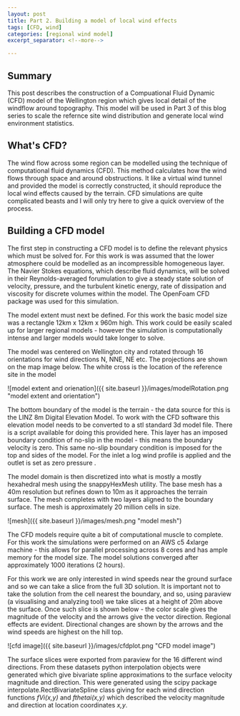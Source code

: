 ```yaml
---
layout: post
title: Part 2. Building a model of local wind effects
tags: [CFD, wind]
categories: [regional wind model]
excerpt_separator: <!--more-->

---
```


## Summary

This post describes the construction of a Compuational Fluid Dynamic (CFD) model of the Wellington region which gives local detail of the windflow around topography. This model will be used in Part 3 of this blog series to scale the refernce site wind distribution and generate local wind environment statistics.<!--more-->


## What's CFD?

The wind flow across some region can be modelled using the technique of computational fluid dynamics (CFD). This method calculates how the wind flows through space and around obstructions. It like a virtual wind tunnel and provided the model is correctly constructed, it should reproduce the local wind effects caused by the terrain. CFD simulations are quite complicated beasts and I will only try here to give a quick overview of the process. 

## Building a CFD model


The first step in constructing a CFD model is to define the relevant physics which must be solved for. For this work is was assumed that the lower atmosphere could be modelled as an incompressible homogeneous layer. The Navier Stokes equations, which describe fluid dynamics, will be solved in their Reynolds-averaged forumulation to give a steady state solution of velocity, pressure, and the turbulent kinetic energy, rate of dissipation and viscosity for discrete volumes within the model. The OpenFoam CFD package was used for this simulation. 

The model extent must next be defined. For this work the basic model size was a rectangle 12km x 12km x 960m high. This work could be easily scaled up for larger regional models - however the simulation is computationally intense and larger models would take longer to solve.

The model was centered on Wellington city and rotated through 16 orientations for wind directions N, NNE, NE etc. The projections are shown on the map image below. The white cross is the location of the reference site in the model

![model extent and orienation]({{ site.baseurl }}/images/modelRotation.png "model extent and orientation")

The bottom boundary of the model is the terrain - the data source for this is the LINZ 8m Digital Elevation Model. To work with the CFD software this elevation model needs to be converted to a stl standard 3d model file. There is a script available for doing this provided here. This layer has an imposed boundary condition of no-slip in the model - this means the boundary velocity is zero. This same no-slip boundary condition is imposed for the top and sides of the model. For the inlet a log wind profile is applied and the outlet is set as zero pressure .

The model domain is then discretized into what is mostly a mostly hexahedral mesh using the snappyHexMesh utility. The base mesh has a 40m resolution but refines down to 10m as it approaches the terrain surface. The mesh completes with two layers aligned to the boundary surface. The mesh is approximately 20 million cells in size.

![mesh]({{ site.baseurl }}/images/mesh.png "model mesh")

The CFD models require quite a bit of computational muscle to complete. For this work the simulations were performed on an AWS c5 4xlarge machine - this allows for parallel processing across 8 cores and has ample memory for the model size. The model solutions converged after approximately 1000 iterations (2 hours).

For this work we are only interested in wind speeds near the ground surface and so we can take a slice from the full 3D solution. It is important not to take the solution from the cell nearest the boundary, and so, using paraview (a visualising and analyzing tool) we take slices at a height of 20m above the surface. Once such slice is shown below - the color scale gives the magnitude of the velocity and the arrows give the vector direction. Regional effects are evident. Directional changes are shown by the arrows and the wind speeds are highest on the hill top.

![cfd image]({{ site.baseurl }}/images/cfdplot.png "CFD model image")

The surface slices were exported from paraview for the 16 different wind directions. From these datasets python interpolation objects were generated which give bivariate spline approximations to the surface velocity magnitude and direction. This were generated using the scipy package interpolate.RectBivariateSpline class giving for each wind direction functions _fVi(x,y)_ and _fthetai(x,y)_ which described the velocity magnitude and direction at location coordinates _x,y_. 

